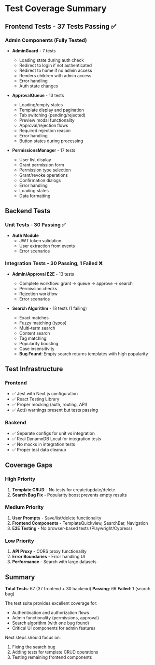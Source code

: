 # Test Coverage Summary

## Frontend Tests - 37 Tests Passing ✅

### Admin Components (Fully Tested)
- **AdminGuard** - 7 tests
  - Loading state during auth check
  - Redirect to login if not authenticated
  - Redirect to home if no admin access
  - Renders children with admin access
  - Error handling
  - Auth state changes
  
- **ApprovalQueue** - 13 tests  
  - Loading/empty states
  - Template display and pagination
  - Tab switching (pending/rejected)
  - Preview modal functionality
  - Approval/rejection flows
  - Required rejection reason
  - Error handling
  - Button states during processing
  
- **PermissionsManager** - 17 tests
  - User list display
  - Grant permission form
  - Permission type selection
  - Grant/revoke operations
  - Confirmation dialogs
  - Error handling
  - Loading states
  - Data formatting

## Backend Tests

### Unit Tests - 30 Passing ✅
- **Auth Module**
  - JWT token validation
  - User extraction from events
  - Error scenarios

### Integration Tests - 30 Passing, 1 Failed ❌
- **Admin/Approval E2E** - 13 tests
  - Complete workflow: grant → queue → approve → search
  - Permission checks
  - Rejection workflow
  - Error scenarios
  
- **Search Algorithm** - 18 tests (1 failing)
  - Exact matches
  - Fuzzy matching (typos)
  - Multi-term search
  - Content search
  - Tag matching
  - Popularity boosting
  - Case insensitivity
  - **Bug Found**: Empty search returns templates with high popularity

## Test Infrastructure

### Frontend
- ✅ Jest with Next.js configuration
- ✅ React Testing Library
- ✅ Proper mocking (auth, routing, API)
- ✅ Act() warnings present but tests passing

### Backend  
- ✅ Separate configs for unit vs integration
- ✅ Real DynamoDB Local for integration tests
- ✅ No mocks in integration tests
- ✅ Proper test data cleanup

## Coverage Gaps

### High Priority
1. **Template CRUD** - No tests for create/update/delete
2. **Search Bug Fix** - Popularity boost prevents empty results

### Medium Priority  
1. **User Prompts** - Save/list/delete functionality
2. **Frontend Components** - TemplateQuickview, SearchBar, Navigation
3. **E2E Testing** - No browser-based tests (Playwright/Cypress)

### Low Priority
1. **API Proxy** - CORS proxy functionality
2. **Error Boundaries** - Error handling UI
3. **Performance** - Search with large datasets

## Summary

**Total Tests**: 67 (37 frontend + 30 backend)
**Passing**: 66
**Failed**: 1 (search bug)

The test suite provides excellent coverage for:
- Authentication and authorization flows
- Admin functionality (permissions, approval)
- Search algorithm (with one bug found)
- Critical UI components for admin features

Next steps should focus on:
1. Fixing the search bug
2. Adding tests for template CRUD operations
3. Testing remaining frontend components
